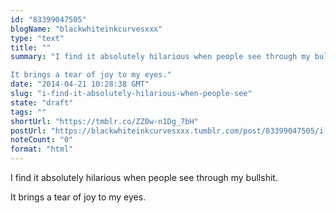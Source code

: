 ```yaml
---
id: "83399047505"
blogName: "blackwhiteinkcurvesxxx"
type: "text"
title: ""
summary: "I find it absolutely hilarious when people see through my bullshit. 

It brings a tear of joy to my eyes."
date: "2014-04-21 10:28:38 GMT"
slug: "i-find-it-absolutely-hilarious-when-people-see"
state: "draft"
tags: ""
shortUrl: "https://tmblr.co/ZZ0w-n1Dg_7bH"
postUrl: "https://blackwhiteinkcurvesxxx.tumblr.com/post/83399047505/i-find-it-absolutely-hilarious-when-people-see"
noteCount: "0"
format: "html"
---
```


I find it absolutely hilarious when people see through my bullshit. 

It brings a tear of joy to my eyes.